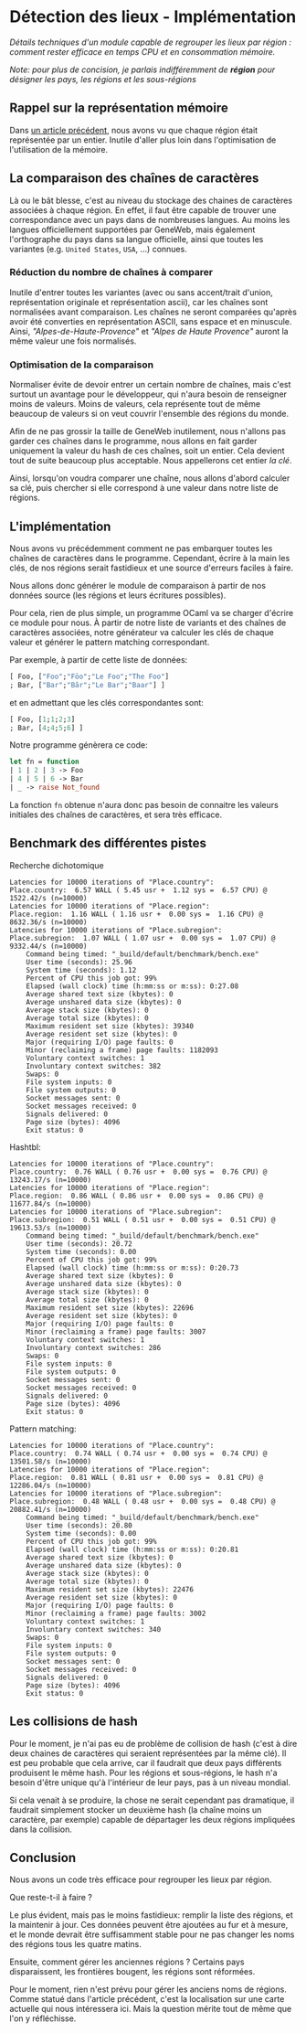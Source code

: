 # Détection des lieux - Implémentation

_Détails techniques d'un module capable de regrouper les lieux par
région : comment rester efficace en temps CPU et en
consommation mémoire._

_Note: pour plus de concision, je parlais indifféremment de __région__
pour désigner les pays, les régions et les sous-régions_

## Rappel sur la représentation mémoire

Dans [un article précédent](/posts/2019-07-22-detection-des-lieux/),
nous avons vu que chaque région était représentée par un
entier. Inutile d'aller plus loin dans l'optimisation de l'utilisation
de la mémoire.

## La comparaison des chaînes de caractères

Là ou le bât blesse, c'est au niveau du stockage des chaines de
caractères associées à chaque région. En effet, il faut être capable
de trouver une correspondance avec un pays dans de nombreuses
langues. Au moins les langues officiellement supportées par GeneWeb,
mais également l'orthographe du pays dans sa langue officielle, ainsi
que toutes les variantes (e.g. `United States`, `USA`, ...) connues.

### Réduction du nombre de chaînes à comparer

Inutile d'entrer toutes les variantes (avec ou sans accent/trait
d'union, représentation originale et représentation ascii), car les
chaînes sont normalisées avant comparaison. Les chaînes ne seront
comparées qu'après avoir été converties en représentation ASCII, sans
espace et en minuscule. Ainsi, _"Alpes-de-Haute-Provence"_ et _"Alpes
de Haute Provence"_ auront la même valeur une fois normalisés.

### Optimisation de la comparaison

Normaliser évite de devoir entrer un certain nombre de chaînes, mais
c'est surtout un avantage pour le développeur, qui n'aura besoin de
renseigner moins de valeurs. Moins de valeurs, cela représente tout de
même beaucoup de valeurs si on veut couvrir l'ensemble des régions du
monde.

Afin de ne pas grossir la taille de GeneWeb inutilement, nous n'allons
pas garder ces chaînes dans le programme, nous allons en fait garder
uniquement la valeur du hash de ces chaînes, soit un entier. Cela
devient tout de suite beaucoup plus acceptable. Nous appellerons cet
entier _la clé_.

Ainsi, lorsqu'on voudra comparer une chaîne, nous allons d'abord
calculer sa clé, puis chercher si elle correspond à une valeur dans
notre liste de régions.

## L'implémentation

Nous avons vu précédemment comment ne pas embarquer toutes les chaînes
de caractères dans le programme. Cependant, écrire à la main les
clés, de nos régions serait fastidieux et une source d'erreurs faciles à
faire.

Nous allons donc générer le module de comparaison à partir de nos
données source (les régions et leurs écritures possibles).

Pour cela, rien de plus simple, un programme OCaml va se charger
d'écrire ce module pour nous. À partir de notre liste de variants et
des chaînes de caractères associées, notre générateur va calculer les
clés de chaque valeur et générer le pattern matching correspondant.

Par exemple, à partir de cette liste de données:

```ocaml
[ Foo, ["Foo";"Föo";"Le Foo";"The Foo"]
; Bar, ["Bar";"Bãr";"Le Bar";"Baar"] ]
```

et en admettant que les clés correspondantes sont:

```ocaml
[ Foo, [1;1;2;3]
; Bar, [4;4;5;6] ]
```

Notre programme génèrera ce code:

```ocaml
let fn = function
| 1 | 2 | 3 -> Foo
| 4 | 5 | 6 -> Bar
| _ -> raise Not_found
```

La fonction `fn` obtenue n'aura donc pas besoin de connaitre les
valeurs initiales des chaînes de caractères, et sera très
efficace.

## Benchmark des différentes pistes

Recherche dichotomique
```
Latencies for 10000 iterations of "Place.country":
Place.country:  6.57 WALL ( 5.45 usr +  1.12 sys =  6.57 CPU) @ 1522.42/s (n=10000)
Latencies for 10000 iterations of "Place.region":
Place.region:  1.16 WALL ( 1.16 usr +  0.00 sys =  1.16 CPU) @ 8632.36/s (n=10000)
Latencies for 10000 iterations of "Place.subregion":
Place.subregion:  1.07 WALL ( 1.07 usr +  0.00 sys =  1.07 CPU) @ 9332.44/s (n=10000)
	Command being timed: "_build/default/benchmark/bench.exe"
	User time (seconds): 25.96
	System time (seconds): 1.12
	Percent of CPU this job got: 99%
	Elapsed (wall clock) time (h:mm:ss or m:ss): 0:27.08
	Average shared text size (kbytes): 0
	Average unshared data size (kbytes): 0
	Average stack size (kbytes): 0
	Average total size (kbytes): 0
	Maximum resident set size (kbytes): 39340
	Average resident set size (kbytes): 0
	Major (requiring I/O) page faults: 0
	Minor (reclaiming a frame) page faults: 1182093
	Voluntary context switches: 1
	Involuntary context switches: 382
	Swaps: 0
	File system inputs: 0
	File system outputs: 0
	Socket messages sent: 0
	Socket messages received: 0
	Signals delivered: 0
	Page size (bytes): 4096
	Exit status: 0
```

Hashtbl:
```
Latencies for 10000 iterations of "Place.country":
Place.country:  0.76 WALL ( 0.76 usr +  0.00 sys =  0.76 CPU) @ 13243.17/s (n=10000)
Latencies for 10000 iterations of "Place.region":
Place.region:  0.86 WALL ( 0.86 usr +  0.00 sys =  0.86 CPU) @ 11677.84/s (n=10000)
Latencies for 10000 iterations of "Place.subregion":
Place.subregion:  0.51 WALL ( 0.51 usr +  0.00 sys =  0.51 CPU) @ 19613.53/s (n=10000)
	Command being timed: "_build/default/benchmark/bench.exe"
	User time (seconds): 20.72
	System time (seconds): 0.00
	Percent of CPU this job got: 99%
	Elapsed (wall clock) time (h:mm:ss or m:ss): 0:20.73
	Average shared text size (kbytes): 0
	Average unshared data size (kbytes): 0
	Average stack size (kbytes): 0
	Average total size (kbytes): 0
	Maximum resident set size (kbytes): 22696
	Average resident set size (kbytes): 0
	Major (requiring I/O) page faults: 0
	Minor (reclaiming a frame) page faults: 3007
	Voluntary context switches: 1
	Involuntary context switches: 286
	Swaps: 0
	File system inputs: 0
	File system outputs: 0
	Socket messages sent: 0
	Socket messages received: 0
	Signals delivered: 0
	Page size (bytes): 4096
	Exit status: 0
```

Pattern matching:
```
Latencies for 10000 iterations of "Place.country":
Place.country:  0.74 WALL ( 0.74 usr +  0.00 sys =  0.74 CPU) @ 13501.58/s (n=10000)
Latencies for 10000 iterations of "Place.region":
Place.region:  0.81 WALL ( 0.81 usr +  0.00 sys =  0.81 CPU) @ 12286.04/s (n=10000)
Latencies for 10000 iterations of "Place.subregion":
Place.subregion:  0.48 WALL ( 0.48 usr +  0.00 sys =  0.48 CPU) @ 20882.41/s (n=10000)
	Command being timed: "_build/default/benchmark/bench.exe"
	User time (seconds): 20.80
	System time (seconds): 0.00
	Percent of CPU this job got: 99%
	Elapsed (wall clock) time (h:mm:ss or m:ss): 0:20.81
	Average shared text size (kbytes): 0
	Average unshared data size (kbytes): 0
	Average stack size (kbytes): 0
	Average total size (kbytes): 0
	Maximum resident set size (kbytes): 22476
	Average resident set size (kbytes): 0
	Major (requiring I/O) page faults: 0
	Minor (reclaiming a frame) page faults: 3002
	Voluntary context switches: 1
	Involuntary context switches: 340
	Swaps: 0
	File system inputs: 0
	File system outputs: 0
	Socket messages sent: 0
	Socket messages received: 0
	Signals delivered: 0
	Page size (bytes): 4096
	Exit status: 0
```

## Les collisions de hash

Pour le moment, je n'ai pas eu de problème de collision de hash (c'est
à dire deux chaines de caractères qui seraient représentées par la
même clé). Il est peu probable que cela arrive, car il faudrait que
deux pays différents produisent le même hash. Pour les régions et
sous-régions, le hash n'a besoin d'être unique qu'à l'intérieur de
leur pays, pas à un niveau mondial.

Si cela venait à se produire, la chose ne serait cependant pas
dramatique, il faudrait simplement stocker un deuxième hash (la chaîne
moins un caractère, par exemple) capable de départager les deux
régions impliquées dans la collision.

## Conclusion

Nous avons un code très efficace pour regrouper les lieux par région.

Que reste-t-il à faire ?

Le plus évident, mais pas le moins fastidieux: remplir la liste des
régions, et la maintenir à jour. Ces données peuvent être ajoutées au
fur et à mesure, et le monde devrait être suffisamment stable pour ne
pas changer les noms des régions tous les quatre matins.

Ensuite, comment gérer les anciennes régions ? Certains pays
disparaissent, les frontières bougent, les régions sont réformées.

Pour le moment, rien n'est prévu pour gérer les anciens noms de
régions. Comme statué dans l'article précédent, c'est la localisation
sur une carte actuelle qui nous intéressera ici. Mais la question
mérite tout de même que l'on y réfléchisse.
